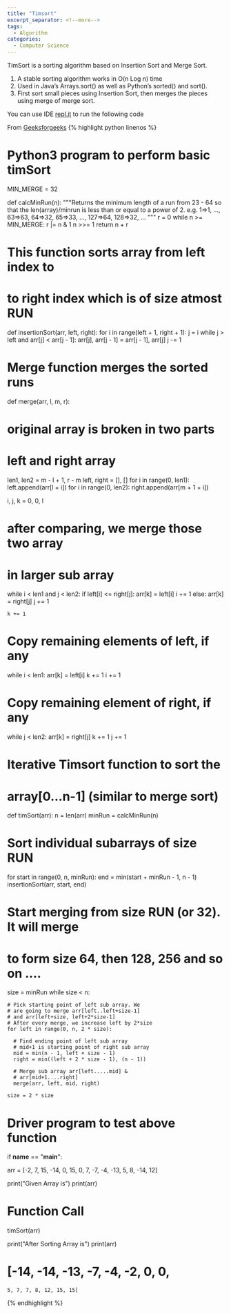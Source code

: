 ```yaml
---
title: "Timsort"
excerpt_separator: <!--more-->
tags:
  - Algorithm
categories:
  - Computer Science
---
```

TimSort is a sorting algorithm based on Insertion Sort and Merge Sort.

  1. A stable sorting algorithm works in O(n Log n) time
  2. Used in Java’s Arrays.sort() as well as Python’s sorted() and sort().
  3. First sort small pieces using Insertion Sort, then merges the pieces using merge of merge sort.

You can use IDE [repl.it](https://repl.it) to run the following code 

From [Geeksforgeeks](https://www.geeksforgeeks.org/timsort/)
{% highlight python linenos %}
# Python3 program to perform basic timSort 
MIN_MERGE = 32

def calcMinRun(n): 
  """Returns the minimum length of a 
  run from 23 - 64 so that 
  the len(array)/minrun is less than or 
  equal to a power of 2. 
  e.g. 1=>1, ..., 63=>63, 64=>32, 65=>33, 
  ..., 127=>64, 128=>32, ... 
  """
  r = 0
  while n >= MIN_MERGE: 
    r |= n & 1
    n >>= 1
  return n + r 

# This function sorts array from left index to 
# to right index which is of size atmost RUN 
def insertionSort(arr, left, right): 
  for i in range(left + 1, right + 1): 
    j = i 
    while j > left and arr[j] < arr[j - 1]: 
      arr[j], arr[j - 1] = arr[j - 1], arr[j] 
      j -= 1

# Merge function merges the sorted runs 
def merge(arr, l, m, r): 
  
  # original array is broken in two parts 
  # left and right array 
  len1, len2 = m - l + 1, r - m 
  left, right = [], [] 
  for i in range(0, len1): 
    left.append(arr[l + i]) 
  for i in range(0, len2): 
    right.append(arr[m + 1 + i]) 

  i, j, k = 0, 0, l 

  # after comparing, we merge those two array 
  # in larger sub array 
  while i < len1 and j < len2: 
    if left[i] <= right[j]: 
      arr[k] = left[i] 
      i += 1
    else: 
      arr[k] = right[j] 
      j += 1

    k += 1

  # Copy remaining elements of left, if any 
  while i < len1: 
    arr[k] = left[i] 
    k += 1
    i += 1

  # Copy remaining element of right, if any 
  while j < len2: 
    arr[k] = right[j] 
    k += 1
    j += 1

# Iterative Timsort function to sort the 
# array[0...n-1] (similar to merge sort) 
def timSort(arr): 
  n = len(arr) 
  minRun = calcMinRun(n) 
  
  # Sort individual subarrays of size RUN 
  for start in range(0, n, minRun): 
    end = min(start + minRun - 1, n - 1) 
    insertionSort(arr, start, end) 

  # Start merging from size RUN (or 32). It will merge 
  # to form size 64, then 128, 256 and so on .... 
  size = minRun 
  while size < n: 
    
    # Pick starting point of left sub array. We 
    # are going to merge arr[left..left+size-1] 
    # and arr[left+size, left+2*size-1] 
    # After every merge, we increase left by 2*size 
    for left in range(0, n, 2 * size): 

      # Find ending point of left sub array 
      # mid+1 is starting point of right sub array 
      mid = min(n - 1, left + size - 1) 
      right = min((left + 2 * size - 1), (n - 1)) 

      # Merge sub array arr[left.....mid] & 
      # arr[mid+1....right] 
      merge(arr, left, mid, right) 

    size = 2 * size 

# Driver program to test above function 
if __name__ == "__main__": 

  arr = [-2, 7, 15, -14, 0, 15, 0, 
    7, -7, -4, -13, 5, 8, -14, 12] 

  print("Given Array is") 
  print(arr) 

  # Function Call 
  timSort(arr) 

  print("After Sorting Array is") 
  print(arr) 
  # [-14, -14, -13, -7, -4, -2, 0, 0, 
    5, 7, 7, 8, 12, 15, 15] 
{% endhighlight %}

<!--more-->
